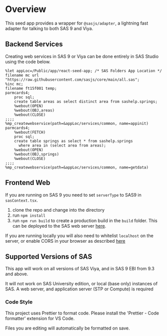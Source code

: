 # Overview

This seed app provides a wrapper for `@sasjs/adapter`, a lightning fast adapter for talking to both SAS 9 and Viya.

## Backend Services

Creating web services in SAS 9 or Viya can be done entirely in SAS Studio using the code below.

```sas
%let appLoc=/Public/app/react-seed-app; /* SAS Folders App Location */
filename mc url "https://raw.githubusercontent.com/sasjs/core/main/all.sas";
%inc mc;
filename ft15f001 temp;
parmcards4;
    proc sql;
    create table areas as select distinct area from sashelp.springs;
    %webout(OPEN)
    %webout(OBJ,areas)
    %webout(CLOSE)
;;;;
%mp_createwebservice(path=&appLoc/services/common, name=appinit)
parmcards4;
    %webout(FETCH)
    proc sql;
    create table springs as select * from sashelp.springs
      where area in (select area from areas);
    %webout(OPEN)
    %webout(OBJ,springs)
    %webout(CLOSE)
;;;;
%mp_createwebservice(path=&appLoc/services/common, name=getdata)
```

## Frontend Web

If you are running on SAS 9 you need to set `serverType` to SAS9 in `sasContext.tsx`.

1. clone the repo and change into the directory
2. run `npm install`
3. run `npm run build` to create a production build in the `build` folder. This can be deployed to the SAS web server [here](https://sasjs.io/frontend-deployment/).

If you are running locally you will also need to whitelist `localhost` on the server, or enable CORS in your browser as described [here](https://sasjs.io/cors)

## Supported Versions of SAS

This app will work on all versions of SAS Viya, and in SAS 9 EBI from 9.3 and above.

It will not work on SAS University edition, or local (base only) instances of SAS. A web server, and application server (STP or Compute) is required

### Code Style

This project uses Prettier to format code.
Please install the 'Prettier - Code formatter' extension for VS Code.

Files you are editing will automatically be formatted on save.
